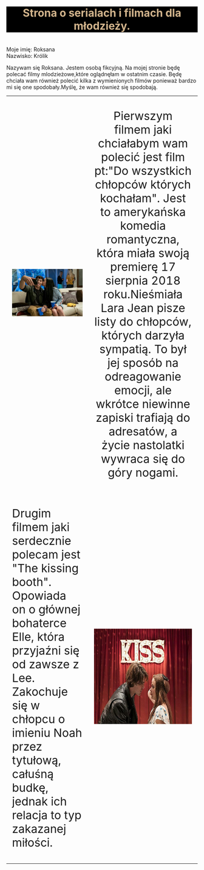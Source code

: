   <HTML>
<HEAD>
<meta charset = "UTF-8">
<meta name = "description" content = "Strona zawiera informacje na temat filmów, które ostatnio oglądałam.>

<TITLE> Strona o filmach dla mlodzieży. </TITLE>

</HEAD>

<BODY style="font-size: 60px;">

<H1 style="text-align: center; color: tan; background-color: black; ">Strona o serialach i filmach dla młodzieży.</H1><BR>

<TR style="font-size: 50px;">
Moje imię: Roksana<BR>
Nazwisko: Królik<BR>
 </TR>



 <TR style="font-size: 30px;" >


<TD>
  

<P>Nazywam się Roksana.
Jestem osobą fikcyjną.
Na mojej stronie będę polecać filmy mlodzieżowe,które oglądnęłam w ostatnim czasie. Będę chciała wam również polecić kilka z      wymienionych filmów ponieważ bardzo mi się one spodobały.Myślę, że wam również się spodobają.</P>

</TD>

</TR>

<TABLE>
     <TR style="font-size: 30px;">

<TD>
 
  <IMG SRC= 45809601_942289135965733_5688116822667165696_n.jpg  >
 
 </TD>


<TD>
  <CENTER>
  
  <P>Pierwszym filmem jaki chciałabym wam polecić jest film pt:"Do wszystkich chłopców których kochałam". Jest to amerykańska komedia romantyczna, która miała swoją premierę 17 sierpnia 2018 roku.Nieśmiała Lara Jean pisze listy do chłopców, których darzyła sympatią. To był jej sposób na odreagowanie emocji, ale wkrótce niewinne zapiski trafiają do adresatów, a życie nastolatki wywraca się do góry nogami.</P>   
      </center>
</TD>

 
 </TR>


<TR style ="font-size: 30px;">
  
  
 <TD>
  
  <P>Drugim filmem jaki serdecznie polecam jest "The kissing booth". Opowiada on o głównej bohaterce Elle, która przyjaźni się od zawsze z Lee. Zakochuje się w chłopcu o imieniu Noah przez tytułową, całuśną budkę, jednak ich relacja to typ zakazanej miłości. </P>
  
</TD>



<TD>
  
  
  <IMG SRC= 45734196_2578309362187195_331659496310964224_n.jpg HEIGHT="250" WEIGHT="200" >
  
 
</TD>


  
  
</TABLE>


                                                                                                      
</HTML>





